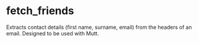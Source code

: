 # fetch_friends
Extracts contact details (first name, surname, email) from the headers of an email.  Designed to be used with Mutt.

